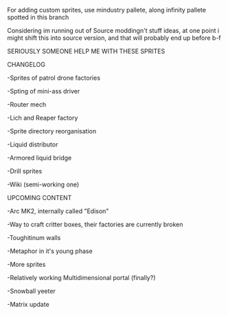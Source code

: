 
For adding custom sprites, use mindustry pallete, along infinity pallete spotted in this branch

Considering im running out of Source moddingn't stuff ideas, at one point i might shift this into source version, and that will probably end up before b-f

SERIOUSLY SOMEONE HELP ME WITH THESE SPRITES

CHANGELOG

-Sprites of patrol drone factories

-Spting of mini-ass driver

-Router mech

-Lich and Reaper factory

-Sprite directory reorganisation 

-Liquid distributor

-Armored liquid bridge

-Drill sprites 

-Wiki (semi-working one)

 UPCOMING CONTENT
 
 -Arc MK2, internally called "Edison"
 
 -Way to craft critter boxes, their factories are currently broken

-Toughitinum walls

-Metaphor in it's young phase

-More sprites

-Relatively working Multidimensional portal (finally?)

-Snowball yeeter

-Matrix update
